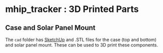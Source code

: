 # mhip_tracker : 3D Printed Parts

## Case and Solar Panel Mount

The ```cad``` folder has [SketchUp](https://www.sketchup.com/) and .STL files for the case (top and bottom) and solar panel mount.  These can be used to 3D print these components.
